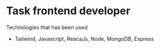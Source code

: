 # Task frontend developer

Technologies that has been used

- Tailwind, Javascript, ReacaJs, Node, MongoDB, Express

